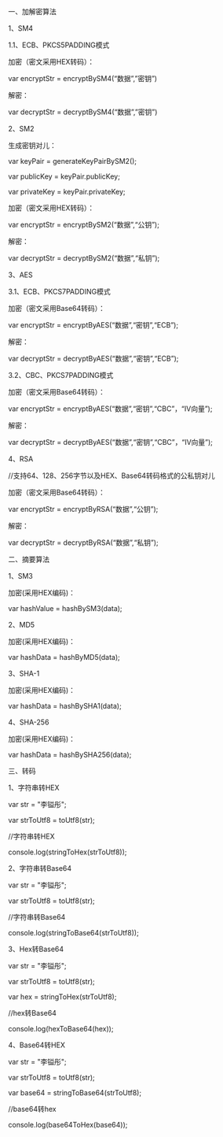 一、加解密算法

1、SM4

1.1、ECB、PKCS5PADDING模式

加密（密文采用HEX转码）：

var encryptStr = encryptBySM4(“数据”,”密钥”)

解密：

var decryptStr = decryptBySM4(“数据”,”密钥”)


2、SM2

生成密钥对儿：

var keyPair = generateKeyPairBySM2();

var publicKey = keyPair.publicKey;

var privateKey = keyPair.privateKey;

加密（密文采用HEX转码）：

var encryptStr = encryptBySM2(“数据”,“公钥”);

解密：

var decryptStr = decryptBySM2(“数据”,“私钥”);


3、AES

3.1、ECB、PKCS7PADDING模式

加密（密文采用Base64转码）：

var encryptStr = encryptByAES(“数据”,“密钥”,“ECB”);

解密：

var decryptStr = decryptByAES(“数据”,“密钥”,“ECB”);

3.2、CBC、PKCS7PADDING模式

加密（密文采用Base64转码）：

var encryptStr = encryptByAES(“数据”,“密钥”,“CBC”，“IV向量”);

解密：

var decryptStr = decryptByAES(“数据”,“密钥”,“CBC”，“IV向量”);


4、RSA

//支持64、128、256字节以及HEX、Base64转码格式的公私钥对儿

加密（密文采用Base64转码）：

var encryptStr = encryptByRSA(“数据”,“公钥”);

解密：

var decryptStr = decryptByRSA(“数据”,“私钥”);


二、摘要算法

1、SM3

加密(采用HEX编码)：

var hashValue = hashBySM3(data);

2、MD5

加密(采用HEX编码)：

var hashData = hashByMD5(data);


3、SHA-1

加密(采用HEX编码)：

var hashData = hashBySHA1(data);


4、SHA-256

加密(采用HEX编码)：

var hashData = hashBySHA256(data);

三、转码

1、字符串转HEX

var str = "李镒彤";

var strToUtf8 = toUtf8(str);

//字符串转HEX

console.log(stringToHex(strToUtf8));

2、字符串转Base64

var str = "李镒彤";

var strToUtf8 = toUtf8(str);

//字符串转Base64

console.log(stringToBase64(strToUtf8));

3、Hex转Base64

var str = "李镒彤";

var strToUtf8 = toUtf8(str);

var hex = stringToHex(strToUtf8);

//hex转Base64

console.log(hexToBase64(hex));

4、Base64转HEX

var str = "李镒彤";

var strToUtf8 = toUtf8(str);

var base64 = stringToBase64(strToUtf8);

//base64转hex

console.log(base64ToHex(base64));
